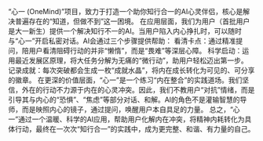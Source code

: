 “心一 (OneMind)”项目，致力于打造一个助你知行合一的AI心灵伴侣，核心是解决普遍存在的“知道，但做不到”这一困境。
  在应用层面，我们为用户（首批用户是大一新生）提供一个解决知行不一的AI。当用户陷入内心挣扎时，可以随时与“心一”开启私密对话。AI会通过三个步骤提供帮助：
  看清卡点：通过精准提问，陪用户看清阻碍行动的并非“懒惰”，而是“畏难”等深层心障。
  科学启动：运用最近发展区原理，将大任务分解为无痛的“微行动”，助用户轻松迈出第一步。
  记录成就：每次突破都会生成一枚“成就水晶”，将内在成长转化为可见的、可分享的徽章。
  在更深的价值层面，“心一”是一个练习“内在整合”的实践道场。我们坚信，外在的行动不力源于内在的心灵冲突。因此，我们不教用户“对抗”情绪，而是引导其与内心的“恐惧”、“焦虑”等部分对话、和解。AI的角色不是灌输智慧的导师，而是映照内心的镜子，通过提问，唤醒用户本自具足的力量。
  总之，“心一”通过一个温暖、科学的AI应用，帮助用户化解内在冲突，将精神内耗转化为具体行动，最终在一次次“知行合一”的实践中，成为更完整、和谐、有力量的自己。